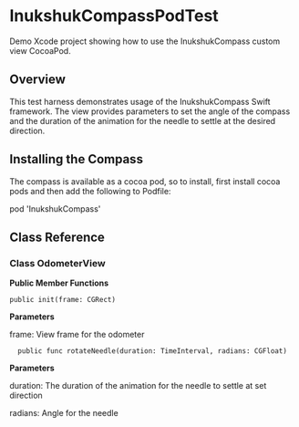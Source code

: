 #  InukshukCompassPodTest

Demo Xcode project showing how to use the InukshukCompass custom view CocoaPod.

## Overview

This test harness demonstrates usage of the InukshukCompass Swift framework.  The view provides parameters to set the angle of the compass and the duration of the animation for the needle to settle at the desired direction.

## Installing the Compass

The compass is available as a cocoa pod, so to install, first install cocoa pods and then add the following to Podfile:

pod &#39;InukshukCompass&#39;

## Class Reference

### Class OdometerView

**Public Member Functions**

    public init(frame: CGRect)
     
**Parameters**
     
frame: View frame for the odometer
     
      public func rotateNeedle(duration: TimeInterval, radians: CGFloat)
     
**Parameters**
     
duration:  The duration of the animation for the needle to settle at set direction

radians:  Angle for the needle


